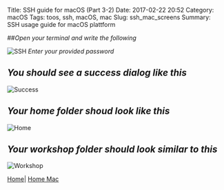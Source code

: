 Title: SSH guide for macOS (Part 3-2)
Date: 2017-02-22 20:52
Category: macOS
Tags: toos, ssh, macOS, mac
Slug: ssh_mac_screens
Summary: SSH usage guide for macOS plattform

##*Open your terminal and write the following*

![SSH](/images/mac/ssh.png)
*Enter your provided password*

## *You should see a success dialog like this*

![Success](/images/mac/ssh_success.png)

## *Your home folder shoud look like this*

![Home](/images/mac/home.png)


## *Your workshop folder should look similar to this*

![Workshop](/images/mac/workshop_folder.png)



[Home]({filename}/index.md)|
[Home Mac]({filename}/mac/index.md)
